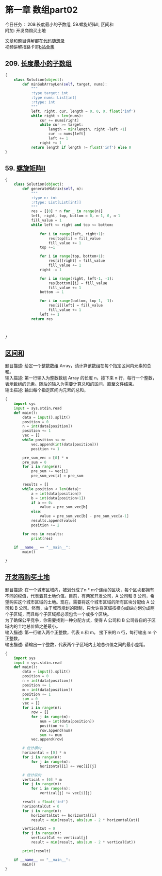 # 第一章  数组part02

今日任务： 209.长度最小的子数组, 59.螺旋矩阵II, 区间和  
附加: 开发商购买土地

文章和题目详解都在[代码随想录](https://programmercarl.com/)  
视频讲解指路卡哥[b站合集](https://space.bilibili.com/525438321/channel/collectiondetail?sid=180037)

## 209. [长度最小的子数组](https://leetcode.com/problems/minimum-size-subarray-sum/description/)
```python
{
    class Solution(object):
        def minSubArrayLen(self, target, nums):
            """
            :type target: int
            :type nums: List[int]
            :rtype: int
            """
            left, right, cur, length = 0, 0, 0, float('inf')
            while right < len(nums):
                cur += nums[right]
                while cur >= target:
                    length = min(length, right -left +1)
                    cur -= nums[left]
                    left += 1
                right += 1
            return length if length != float('inf') else 0
}
```

## 59. [螺旋矩阵II](https://leetcode.com/problems/spiral-matrix-ii/description/)
```python
{
    class Solution(object):
        def generateMatrix(self, n):
            """
            :type n: int
            :rtype: List[List[int]]
            """
            res = [[0] * n for _ in range(n)]
            left, right, top, bottom = 0, n-1, 0, n-1
            fill_value = 1
            while left <= right and top <= bottom:
                
                for i in range(left, right+1):
                    res[top][i] = fill_value
                    fill_value += 1 
                top +=1 

                for i in range(top, bottom+1):
                    res[i][right] = fill_value
                    fill_value += 1
                right -= 1 

                for i in range(right, left-1, -1):
                    res[bottom][i] = fill_value
                    fill_value += 1
                bottom -= 1

                for i in range(bottom, top-1, -1):
                    res[i][left] = fill_value
                    fill_value += 1 
                left += 1
            return res
                
                

}
```

## [区间和](https://www.programmercarl.com/kamacoder/0058.%E5%8C%BA%E9%97%B4%E5%92%8C.html)
题目描述: 给定一个整数数组 Array，请计算该数组在每个指定区间内元素的总和。  
输入描述: 第一行输入为整数数组 Array 的长度 n，接下来 n 行，每行一个整数，表示数组的元素。随后的输入为需要计算总和的区间，直至文件结束。  
输出描述: 输出每个指定区间内元素的总和。  
```python
{
    import sys
    input = sys.stdin.read
    def main():
        data = input().split()
        position = 0
        n = int(data[position])
        position += 1
        vec = []
        while position <= n:
            vec.append(int(data[position]))
            position += 1

        pre_sum_vec = [0] * n
        pre_sum = 0
        for i in range(n):
            pre_sum += vec[i]
            pre_sum_vec[i] = pre_sum

        results = []
        while position < len(data):
            a = int(data[position])
            b = int(data[position+1])
            if a == 0:
                value = pre_sum_vec[b]
            else:
                value = pre_sum_vec[b] - pre_sum_vec[a-1]
            results.append(value)
            position += 2

        for res in results:
            print(res)
    
    if __name__ == "__main__":
        main()

}
```

## [开发商购买土地](https://www.programmercarl.com/kamacoder/0044.%E5%BC%80%E5%8F%91%E5%95%86%E8%B4%AD%E4%B9%B0%E5%9C%9F%E5%9C%B0.html)
题目描述: 在一个城市区域内，被划分成了n * m个连续的区块，每个区块都拥有不同的权值，代表着其土地价值。目前，有两家开发公司，A 公司和 B 公司，希望购买这个城市区域的土地。现在，需要将这个城市区域的所有区块分配给 A 公司和 B 公司。然而，由于城市规划的限制，只允许将区域按横向或纵向划分成两个子区域，而且每个子区域都必须包含一个或多个区块。  
为了确保公平竞争，你需要找到一种分配方式，使得 A 公司和 B 公司各自的子区域内的土地总价值之差最小。  
输入描述: 第一行输入两个正整数，代表 n 和 m。 接下来的 n 行，每行输出 m 个正整数。  
输出描述: 请输出一个整数，代表两个子区域内土地总价值之间的最小差距。  
```python
{
    import sys
    input = sys.stdin.read
    def main():
        data = input().split()
        position = 0
        n = int(data[position])
        position += 1
        m = int(data[position])
        position += 1
        sum = 0
        vec = []
        for i in range(n):
            row = []
            for j in range(m):
                num = int(data[position])
                position += 1
                row.append(num)
                sum += num
            vec.append(row)

        # 统计横向
        horizontal = [0] * n
        for i in range(n):
            for j in range(m):
                horizontal[i] += vec[i][j]

        # 统计纵向
        vertical = [0] * m
        for j in range(m):
            for i in range(n):
                vertical[j] += vec[i][j]

        result = float('inf')
        horizontalCut = 0
        for i in range(n):
            horizontalCut += horizontal[i]
            result = min(result, abs(sum - 2 * horizontalCut))

        verticalCut = 0
        for j in range(m):
            verticalCut += vertical[j]
            result = min(result, abs(sum - 2 * verticalCut))

        print(result)

    if __name__ == "__main__":
        main()
}
```